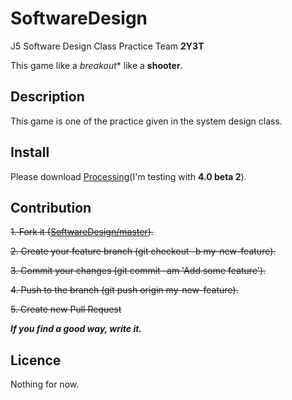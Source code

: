 # SoftwareDesign

J5 Software Design Class Practice Team **2Y3T**

This game like a *breakout** like a **shooter**.

## Description

This game is one of the practice given in the system design class.

<!-- 
## Demo

## VS. 

## Requirement

## Usage
-->

## Install

Please download [Processing](https://processing.org/download "Download")(I'm testing with **4.0 beta 2**).

## Contribution

~~1. Fork it ([SoftwareDesign/master](https://github.com/Tanaka-Ko/SoftwareDesign/tree/master "master")).~~

~~2. Create your feature branch (git checkout -b my-new-feature).~~

~~3. Commit your changes (git commit -am 'Add some feature').~~

~~4. Push to the branch (git push origin my-new-feature).~~

~~5. Create new Pull Request~~

***If you find a good way, write it.***

## Licence

Nothing for now.

<!--
## Author
-->
